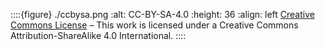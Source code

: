 ::::{figure} ./ccbysa.png
:alt: CC-BY-SA-4.0
:height: 36
:align: left
[Creative Commons License](https://creativecommons.org/licenses/by-sa/4.0) – This work is licensed under a Creative Commons Attribution-ShareAlike 4.0 International.
::::
